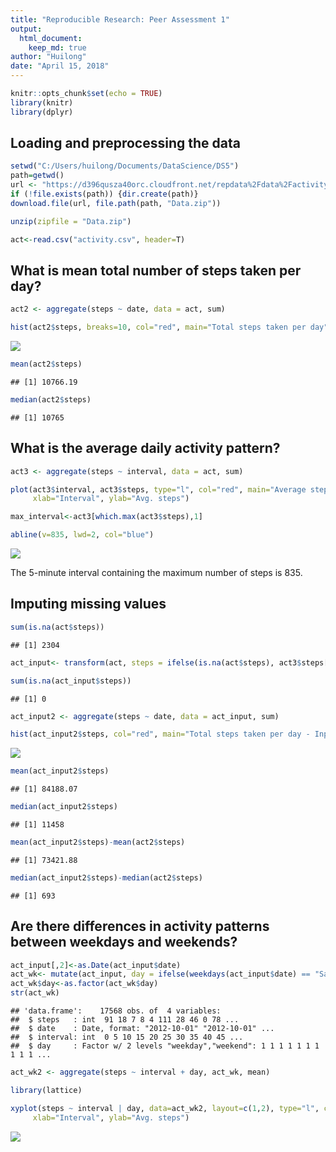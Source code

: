 ```yaml
---
title: "Reproducible Research: Peer Assessment 1"
output: 
  html_document:
    keep_md: true
author: "Huilong"
date: "April 15, 2018"
---
```


```r
knitr::opts_chunk$set(echo = TRUE)
library(knitr)
library(dplyr)
```


## Loading and preprocessing the data



```r
setwd("C:/Users/huilong/Documents/DataScience/DS5")
path=getwd()
url <- "https://d396qusza40orc.cloudfront.net/repdata%2Fdata%2Factivity.zip"
if (!file.exists(path)) {dir.create(path)}
download.file(url, file.path(path, "Data.zip"))

unzip(zipfile = "Data.zip")

act<-read.csv("activity.csv", header=T)

```


## What is mean total number of steps taken per day?

```r
act2 <- aggregate(steps ~ date, data = act, sum)

hist(act2$steps, breaks=10, col="red", main="Total steps taken per day", xlab="#Steps per day" )
```

![](PA1_template_files/figure-html/unnamed-chunk-2-1.png)<!-- -->

```r
mean(act2$steps)
```

```
## [1] 10766.19
```

```r
median(act2$steps)
```

```
## [1] 10765
```
## What is the average daily activity pattern?

```r
act3 <- aggregate(steps ~ interval, data = act, sum)

plot(act3$interval, act3$steps, type="l", col="red", main="Average steps per period", 
     xlab="Interval", ylab="Avg. steps")

max_interval<-act3[which.max(act3$steps),1]

abline(v=835, lwd=2, col="blue")
```

![](PA1_template_files/figure-html/unnamed-chunk-3-1.png)<!-- -->

The 5-minute interval containing the maximum number of steps is 835.

## Imputing missing values

```r
sum(is.na(act$steps))
```

```
## [1] 2304
```

```r
act_input<- transform(act, steps = ifelse(is.na(act$steps), act3$steps[match(act$interval, act3$interval)], act$steps))

sum(is.na(act_input$steps))
```

```
## [1] 0
```

```r
act_input2 <- aggregate(steps ~ date, data = act_input, sum)

hist(act_input2$steps, col="red", main="Total steps taken per day - Inputed", xlab="#Steps per day" )
```

![](PA1_template_files/figure-html/unnamed-chunk-4-1.png)<!-- -->

```r
mean(act_input2$steps)
```

```
## [1] 84188.07
```

```r
median(act_input2$steps)
```

```
## [1] 11458
```

```r
mean(act_input2$steps)-mean(act2$steps)
```

```
## [1] 73421.88
```

```r
median(act_input2$steps)-median(act2$steps)
```

```
## [1] 693
```
## Are there differences in activity patterns between weekdays and weekends?

```r
act_input[,2]<-as.Date(act_input$date)
act_wk<- mutate(act_input, day = ifelse(weekdays(act_input$date) == "Saturday" | weekdays(act_input$date) == "Sunday", "weekend", "weekday"))
act_wk$day<-as.factor(act_wk$day)
str(act_wk)
```

```
## 'data.frame':	17568 obs. of  4 variables:
##  $ steps   : int  91 18 7 8 4 111 28 46 0 78 ...
##  $ date    : Date, format: "2012-10-01" "2012-10-01" ...
##  $ interval: int  0 5 10 15 20 25 30 35 40 45 ...
##  $ day     : Factor w/ 2 levels "weekday","weekend": 1 1 1 1 1 1 1 1 1 1 ...
```

```r
act_wk2 <- aggregate(steps ~ interval + day, act_wk, mean)

library(lattice)

xyplot(steps ~ interval | day, data=act_wk2, layout=c(1,2), type="l", col="red", main="Average steps per period by weekend/weekday", 
     xlab="Interval", ylab="Avg. steps")
```

![](PA1_template_files/figure-html/unnamed-chunk-5-1.png)<!-- -->




